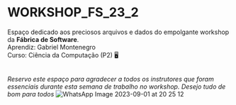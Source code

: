 # WORKSHOP_FS_23_2

Espaço dedicado aos preciosos arquivos e dados do empolgante workshop da **Fábrica de Software**.
<br>
Aprendiz: Gabriel Montenegro 
<br>
Curso: Ciência da Computação (P2) 🖥️
<br>
<br>

<i> Reservo este espaço para agradecer a todos os instrutores que foram essenciais durante esta semana de trabalho no workshop. Desejo tudo de bom para todos</i>
![WhatsApp Image 2023-09-01 at 20 25 12](https://github.com/GabrielMontenegrOL/WORKSHOP_FS_23_2/assets/131418339/b526745e-e6dc-461d-9114-647dc84603d8)
